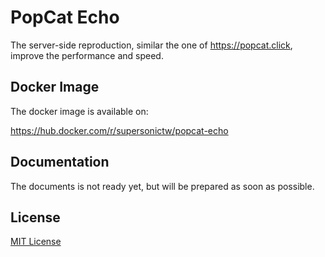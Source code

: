 # PopCat Echo

The server-side reproduction, similar the one of <https://popcat.click>, improve the performance and speed.

## Docker Image

The docker image is available on:

<https://hub.docker.com/r/supersonictw/popcat-echo>

## Documentation

The documents is not ready yet, but will be prepared as soon as possible.

## License

[MIT License](LICENSE)
